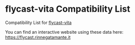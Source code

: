 # flycast-vita Compatibility List
Compatibility List for [flycast-vita](https://github.com/Rinnegatamante/flycast)

You can find an interactive website using these data here: https://flycast.rinnegatamante.it

